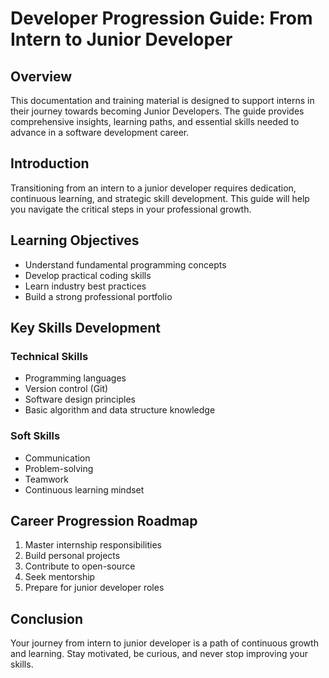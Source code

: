 # Developer Progression Guide: From Intern to Junior Developer

## Overview
This documentation and training material is designed to support interns in their journey towards becoming Junior Developers. The guide provides comprehensive insights, learning paths, and essential skills needed to advance in a software development career.

## Introduction
Transitioning from an intern to a junior developer requires dedication, continuous learning, and strategic skill development. This guide will help you navigate the critical steps in your professional growth.

## Learning Objectives
- Understand fundamental programming concepts
- Develop practical coding skills
- Learn industry best practices
- Build a strong professional portfolio

## Key Skills Development
### Technical Skills
- Programming languages
- Version control (Git)
- Software design principles
- Basic algorithm and data structure knowledge

### Soft Skills
- Communication
- Problem-solving
- Teamwork
- Continuous learning mindset

## Career Progression Roadmap
1. Master internship responsibilities
2. Build personal projects
3. Contribute to open-source
4. Seek mentorship
5. Prepare for junior developer roles

## Conclusion
Your journey from intern to junior developer is a path of continuous growth and learning. Stay motivated, be curious, and never stop improving your skills.
